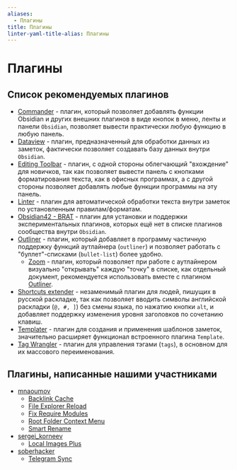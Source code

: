 ```yaml
---
aliases:
  - Плагины
title: Плагины
linter-yaml-title-alias: Плагины
---
```


# Плагины

## Список рекомендуемых плагинов

- [Commander](Commander.md) - плагин, который позволяет добавлять функции Obsidian и других внешних плагинов в виде кнопок в меню, ленты и панели `Obsidian`, позволяет вывести практически любую функцию в любую панель.
- [Dataview](Dataview.md) - плагин, предназначенный для обработки данных из заметок, фактически позволяет создавать базу данных внутри `Obsidian`.
- [Editing Toolbar](Editing%20Toolbar.md) - плагин, с одной стороны облегчающий "вхождение" для новичков, так как позволяет вывести панель с кнопками форматирования текста, как в офисных программах, а с другой стороны позволяет добавлять любые функции программы на эту панель.
- [Linter](Linter.md) - плагин для автоматической обработки текста внутри заметок по установленным правилам/форматам.
- [Obsidian42 - BRAT](Obsidian42%20-%20BRAT.md) - плагин для установки и поддержки экспериментальных плагинов, которых ещё нет в списке плагинов сообщества внутри `Obsidian`.
- [Outliner](Outliner.md) - плагин, который добавляет в программу частичную поддержку функций аутлайнера (`outliner`) и позволяет работать с "буллет"-списками (`bullet-list`) более удобно.
  - [Zoom](Zoom.md) - плагин, который позволяет при работе с аутлайнером визуально "открывать" каждую "точку" в списке, как отдельный документ, рекомендуется использовать вместе с плагином [Outliner](Outliner.md).
- [Shortcuts extender](Shortcuts%20extender.md) - незаменимый плагин для людей, пишущих в русской раскладке, так как позволяет вводить символы английской раскладки (`@, #, ]`) без смены языка, по нажатию кнопки `alt`, и добавляет поддержку изменения уровня заголовков по сочетанию клавиш.
- [Templater](Templater.md) - плагин для создания и применения шаблонов заметок, значительно расширяет функционал встроенного плагина `Template`.
- [Tag Wrangler](Tag%20Wrangler.md) - плагин для управления тэгами (`tags`), в основном для их массового переименования.

## Плагины, написанные нашими участниками

- [mnaoumov](../Участники/mnaoumov.md)
  - [Backlink Cache](Backlink%20Cache.md)
  - [File Explorer Reload](File%20Explorer%20Reload.md)
  - [Fix Require Modules](Fix%20Require%20Modules.md)
  - [Root Folder Context Menu](Root%20Folder%20Context%20Menu.md)
  - [Smart Rename](Smart%20Rename.md)
- [sergei_korneev](../Участники/sergei_korneev.md)
  - [Local Images Plus](Local%20Images%20Plus.md)
- [soberhacker](../Участники/soberhacker.md)
  - [Telegram Sync](Telegram%20Sync.md)
